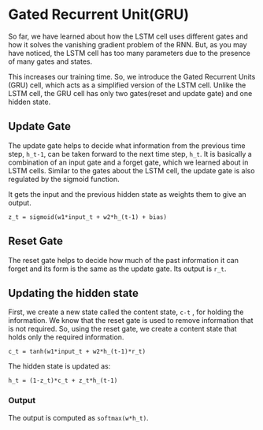 # Gated Recurrent Unit(GRU)
So far, we have learned about how the LSTM cell uses different gates and how it solves the vanishing gradient problem of the RNN. 
But, as you may have noticed, the LSTM cell has too many parameters due to the presence of many gates and states.

This increases our training time. So, we introduce the Gated Recurrent Units (GRU) cell, which acts as a simplified version of the LSTM cell. 
Unlike the LSTM cell, the GRU cell has only two gates(reset and update gate) and one hidden state.

## Update Gate
The update gate helps to decide what information from the previous time step, `h_t-1`, can be taken forward to the next time step, `h_t`. It is basically a combination of an input gate and a forget gate, which we learned about in LSTM cells. Similar to the gates about the LSTM cell, the update gate is also regulated by the sigmoid function.

It gets the input and the previous hidden state as weights them to give an output. 

```
z_t = sigmoid(w1*input_t + w2*h_(t-1) + bias)
```

## Reset Gate 
The reset gate helps to decide how much of the past information it can forget and its form is the same as the update gate. Its output is `r_t`.

## Updating the hidden state
First, we create a new state called the content state, `c-t` , for holding the information. We know that the reset gate is used to remove information that is not required. So, using the reset gate, we create a content state that holds only the required information.

```
c_t = tanh(w1*input_t + w2*h_(t-1)*r_t)
```

The hidden state is updated as:
```
h_t = (1-z_t)*c_t + z_t*h_(t-1)
```

### Output 
The output is computed as `softmax(w*h_t)`.















